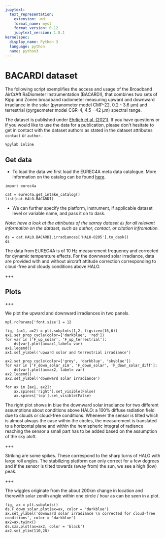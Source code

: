 ```yaml
---
jupytext:
  text_representation:
    extension: .md
    format_name: myst
    format_version: 0.12
    jupytext_version: 1.8.1
kernelspec:
  display_name: Python 3
  language: python
  name: python3
---
```


# BACARDI dataset

The following script exemplifies the access and usage of the Broadband AirCrAft RaDiometer Instrumentation (BACARDI), that combines two sets of Kipp and Zonen broadband radiometer measuring upward and downward irradiance in the solar (pyranometer model CMP-22, 0.2 - 3.6 μm) and terrestrial (pyrgeometer model CGR-4, 4.5 - 42 μm) spectral range.

The dataset is published under [Ehrlich et al. (2021)](https://doi.org/10.25326/160). If you have questions or if you would like to use the data for a publication, please don't hesitate to get in contact with the dataset authors as stated in the dataset attributes `contact` or `author`.

```{code-cell} ipython3
%pylab inline
```

## Get data
* To load the data we first load the EUREC4A meta data catalogue. More information on the catalog can be found [here](https://github.com/eurec4a/eurec4a-intake#eurec4a-intake-catalogue).

```{code-cell} ipython3
import eurec4a
```

```{code-cell} ipython3
cat = eurec4a.get_intake_catalog()
list(cat.HALO.BACARDI)
```

* We can further specify the platform, instrument, if applicable dataset level or variable name, and pass it on to dask.

*Note: have a look at the attributes of the xarray dataset `ds` for all relevant information on the dataset, such as author, contact, or citation infromation.*

```{code-cell} ipython3
ds = cat.HALO.BACARDI.irradiances['HALO-0205'].to_dask()
ds
```

The data from EUREC4A is of 10 Hz measurement frequency and corrected for dynamic temperature effects. For the downward solar irradiance, data are provided with and without aircraft attitude correction corresponding to cloud-free and cloudy conditions above HALO.

+++

## Plots

+++

We plot the upward and downward irradiances in two panels.

```{code-cell} ipython3
mpl.rcParams['font.size'] = 12

fig, (ax1, ax2) = plt.subplots(1,2, figsize=(16,6))
ax1.set_prop_cycle(color=['darkblue', 'red'])
for var in ['F_up_solar', 'F_up_terrestrial']:
    ds[var].plot(ax=ax1,label= var)
ax1.legend()
ax1.set_ylabel('upward solar and terrestrial irradiance')

ax2.set_prop_cycle(color=['grey', 'darkblue', 'skyblue'])
for var in ['F_down_solar_sim', 'F_down_solar', 'F_down_solar_diff']:
    ds[var].plot(ax=ax2, label= var)
ax2.legend()
ax2.set_ylabel('downward solar irradiance')

for ax in [ax1, ax2]:
    ax.spines['right'].set_visible(False)
    ax.spines['top'].set_visible(False)
```

The right plot shows in blue the downward solar irradiance for two different assumptions about conditions above HALO: a 100% diffuse radiation field due to clouds or cloud-free conditions. Whenever the sensor is tilted which is almost always the case within the circles, the measurement is translated to a horizontal plane and within the hemispheric integral of radiance reaching the sensor a small part has to be added based on the assumption of the sky aloft. 

+++

Striking are some spikes. These correspond to the sharp turns of HALO with large roll angles. The stabilizing platform can only correct for a few degrees and if the sensor is tilted towards (away from) the sun, we see a high (low) peak. 

+++

The wiggles originate from the about 200km change in location  and therewith solar zenith angle within one circle / hour as can be seen in a plot.

```{code-cell} ipython3
fig, ax = plt.subplots()
ds.F_down_solar.plot(ax=ax, color = 'darkblue')
ax.set_ylabel('downward solar irradiance \n corrected for cloud-free conditions', color = 'darkblue')
ax2=ax.twinx()
ds.sza.plot(ax=ax2, color = 'black')
ax2.set_ylim(110,28)
```
